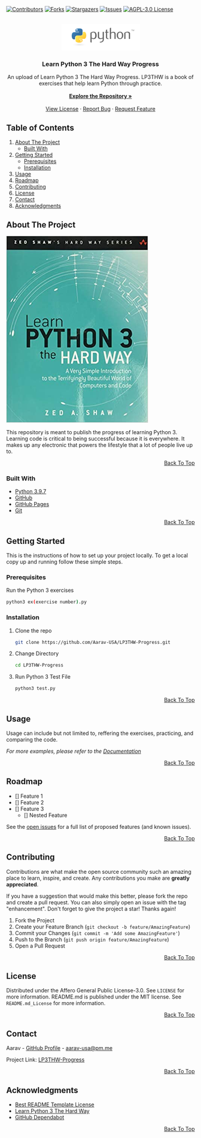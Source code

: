 <div id="top"></div>

[![Contributors][contributors-shield]][contributors-url]
[![Forks][forks-shield]][forks-url]
[![Stargazers][stars-shield]][stars-url]
[![Issues][issues-shield]][issues-url]
[![AGPL-3.0 License][license-shield]][license-url]



<!-- PROJECT LOGO -->
<br />
<div align="center">
  <a href="https://github.com/Aarav-USA/LP3THW-Progress">
    <img src="images/python_logo.png" alt="Logo">
  </a>

<h3 align="center">Learn Python 3 The Hard Way Progress</h3>

  <p align="center">
    An upload of Learn Python 3 The Hard Way Progress. LP3THW is a book of exercises that help learn Python through practice.
    <br />
    <br />
    <a href="https://github.com/Aarav-USA/LP3THW-Progress"><strong>Explore the Repository »</strong></a>
    <br />
    <br />
    <a href="https://github.com/Aarav-USA/LP3THW-Progresss/LICENSE">View License</a>
    ·
    <a href="https://github.com/Aarav-USA/LP3THW-Progress/issues">Report Bug</a>
    ·
    <a href="https://github.com/Aarav-USA/LP3THW-Progress/issues">Request Feature</a>
  </p>
</div>



<!-- TABLE OF CONTENTS -->
## Table of Contents
  <ol>
    <li>
      <a href="#about-the-project">About The Project</a>
      <ul>
        <li><a href="#built-with">Built With</a></li>
      </ul>
    </li>
    <li>
      <a href="#getting-started">Getting Started</a>
      <ul>
        <li><a href="#prerequisites">Prerequisites</a></li>
        <li><a href="#installation">Installation</a></li>
      </ul>
    </li>
    <li><a href="#usage">Usage</a></li>
    <li><a href="#roadmap">Roadmap</a></li>
    <li><a href="#contributing">Contributing</a></li>
    <li><a href="#license">License</a></li>
    <li><a href="#contact">Contact</a></li>
    <li><a href="#acknowledgments">Acknowledgments</a></li>
  </ol>
</details>



<!-- ABOUT THE PROJECT -->
## About The Project

<img src="images/LP3THW-Cover.jpg">

This repository is meant to publish the progress of learning Python 3. Learning code is critical to being successful because it is everywhere. It makes up any electronic that powers the lifestyle that a lot of people live up to.

<p align="right"><a href="#top">Back To Top</a></p>



### Built With

* [Python 3.9.7](https://www.python.org/downloads/release/python-397/)
* [GitHub](https://github.com)
* [GitHub Pages](https://pages.github.com)
* [Git](https://git-scm.com/)

<p align="right"><a href="#top">Back To Top</a></p>



<!-- GETTING STARTED -->
## Getting Started

This is the instructions of how to set up your project locally. To get a local copy up and running follow these simple steps.

### Prerequisites

Run the Python 3 exercises
  ```sh
  python3 ex(exercise number).py
  ```

### Installation

1. Clone the repo
   ```sh
   git clone https://github.com/Aarav-USA/LP3THW-Progress.git
   ```
2. Change Directory
   ```sh
   cd LP3THW-Progress
   ```
3. Run Python 3 Test File
   ```sh
   python3 test.py
   ```

<p align="right"><a href="#top">Back To Top</a></p>



<!-- USAGE EXAMPLES -->
## Usage

Usage can include but not limited to, reffering the exercises, practicing, and comparing the code.

_For more examples, please refer to the [Documentation](https://Aarav-USA.github.io/LP3THW-Progress)_

<p align="right"><a href="#top">Back To Top</a></p>



<!-- ROADMAP -->
## Roadmap

- [] Feature 1
- [] Feature 2
- [] Feature 3
    - [] Nested Feature

See the [open issues](https://github.com/Aarav-USA/LP3THW/issues) for a full list of proposed features (and known issues).

<p align="right"><a href="#top">Back To Top</a></p>



<!-- CONTRIBUTING -->
## Contributing

Contributions are what make the open source community such an amazing place to learn, inspire, and create. Any contributions you make are **greatly appreciated**.

If you have a suggestion that would make this better, please fork the repo and create a pull request. You can also simply open an issue with the tag "enhancement".
Don't forget to give the project a star! Thanks again!

1. Fork the Project
2. Create your Feature Branch (`git checkout -b feature/AmazingFeature`)
3. Commit your Changes (`git commit -m 'Add some AmazingFeature'`)
4. Push to the Branch (`git push origin feature/AmazingFeature`)
5. Open a Pull Request

<p align="right"><a href="#top">Back To Top</a></p>



<!-- LICENSE -->
## License

Distributed under the Affero General Public License-3.0. See `LICENSE` for more information. README.md is published under the MIT license. See `README.md_License` for more information.
<p align="right"><a href="#top">Back To Top</a></p>



<!-- CONTACT -->
## Contact

Aarav - [GitHub Profile](https://github.com/Aarav-USA) - aarav-usa@pm.me

Project Link: [LP3THW-Progress](https://github.com/Aarav-USA/LP3THW-Progress)

<p align="right"><a href="#top">Back To Top</a></p>



<!-- ACKNOWLEDGMENTS -->
## Acknowledgments

* [Best README Template License](/README_Copyright_Notice)
* [Learn Python 3 The Hard Way](https://github.com/immu0001/Learn-Python-3-The-Hard-Way)
* [GitHub Dependabot](https://docs.github.com/en/code-security/supply-chain-security/managing-vulnerabilities-in-your-projects-dependencies/about-dependabot-security-updates)

<p align="right"><a href="#top">Back To Top</a></p>



<!-- MARKDOWN LINKS & IMAGES -->
<!-- https://www.markdownguide.org/basic-syntax/#reference-style-links -->
[contributors-shield]: https://img.shields.io/github/contributors/Aarav-USA/LP3THW-Progress.svg?style=for-the-badge
[contributors-url]: https://github.com/Aarav-USA/LP3THW-Progress/graphs/contributors
[forks-shield]: https://img.shields.io/github/forks/Aarav-USA/LP3THW-Progress.svg?style=for-the-badge
[forks-url]: https://github.com/Aarav-USA/LP3THW-Progress/network/members
[stars-shield]: https://img.shields.io/github/stars/Aarav-USA/LP3THW-Progress.svg?style=for-the-badge
[stars-url]: https://github.com/Aarav-USA/LP3THW-Progress/stargazers
[issues-shield]: https://img.shields.io/github/issues/Aarav-USA/LP3THW-Progress.svg?style=for-the-badge
[issues-url]: https://github.com/Aarav-USA/LP3THW-Progress/issues
[license-shield]: https://img.shields.io/github/license/Aarav-USA/LP3THW-Progress.svg?style=for-the-badge
[license-url]: https://github.com/Aarav-USA/LP3THW-Progress/blob/main/LICENSE
[product-screenshot]: images/screenshot.png

